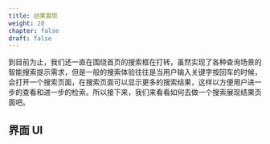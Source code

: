 ```yaml
---
title: 结果展现
weight: 20
chapter: false
draft: false
---
```


到目前为止，我们还一直在围绕首页的搜索框在打转，虽然实现了各种查询场景的智能搜索提示需求，但是一般的搜索体验往往是当用户输入关键字按回车的时候，会打开一个搜索页面，在搜索页面可以显示更多的搜索结果，这样以方便用户进一步的查看和进一步的检索。所以接下来，我们来看看如何去做一个搜索展现结果页面吧。

## 界面 UI

